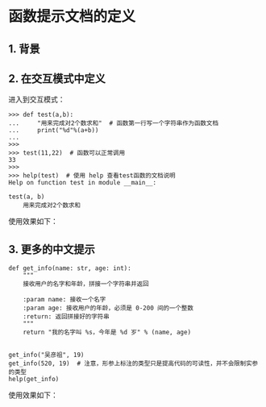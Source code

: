 # 函数提示文档的定义



## 1. 背景





## 2. 在交互模式中定义

进入到交互模式：



~~~
>>> def test(a,b):
...     "用来完成对2个数求和"  # 函数第一行写一个字符串作为函数文档
...     print("%d"%(a+b))
... 
>>> 
>>> test(11,22)  # 函数可以正常调用
33
>>>
>>> help(test)  # 使用 help 查看test函数的文档说明
Help on function test in module __main__:

test(a, b)
    用来完成对2个数求和

~~~



使用效果如下：





## 3. 更多的中文提示

~~~
def get_info(name: str, age: int):
    """
    接收用户的名字和年龄，拼接一个字符串并返回

    :param name: 接收一个名字
    :param age: 接收用户的年龄，必须是 0-200 间的一个整数
    :return: 返回拼接好的字符串
    """
    return "我的名字叫 %s，今年是 %d 岁" % (name, age)


get_info("吴彦祖", 19)
get_info(520, 19)  # 注意，形参上标注的类型只是提高代码的可读性，并不会限制实参的类型
help(get_info)
~~~

使用效果如下：





